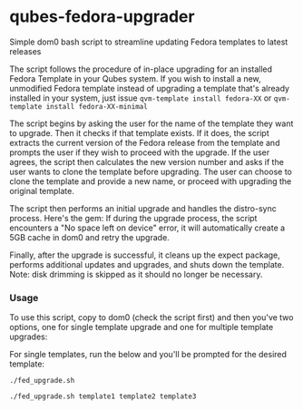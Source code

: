 # qubes-fedora-upgrader
Simple dom0 bash script to streamline updating Fedora templates to latest releases

The script follows the procedure of in-place upgrading for an installed Fedora Template in your Qubes system. If you wish to install a new, unmodified Fedora template instead of upgrading a template that's already installed in your system, just issue `qvm-template install fedora-XX` or `qvm-template install fedora-XX-minimal`

The script begins by asking the user for the name of the template they want to upgrade. Then it checks if that template exists. If it does, the script extracts the current version of the Fedora release from the template and prompts the user if they wish to proceed with the upgrade. If the user agrees, the script then calculates the new version number and asks if the user wants to clone the template before upgrading. The user can choose to clone the template and provide a new name, or proceed with upgrading the original template.

The script then performs an initial upgrade and handles the distro-sync process. Here's the gem: If during the upgrade process, the script encounters a "No space left on device" error, it will automatically create a 5GB cache in dom0 and retry the upgrade.

Finally, after the upgrade is successful, it cleans up the expect package, performs additional updates and upgrades, and shuts down the template. Note: disk drimming is skipped as it should no longer be necessary.

### Usage

To use this script, copy to dom0 (check the script first) and then you've two options, one for single template upgrade and one for multiple template upgrades:

For single templates, run the below and you'll be prompted for the desired template:
```
./fed_upgrade.sh
```

```
./fed_upgrade.sh template1 template2 template3
```
